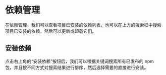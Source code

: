 # 依赖管理
在依赖管理，我们可以查看项目已安装的依赖列表，也可以在上方的搜索框中搜索项目已安装的依赖，然后可以更新或卸载它们。

## 安装依赖
点击右上角的“安装依赖”按钮后，我们可以根据关键词搜索所有已发布的 npm 包，并且按不同方式对搜索结果进行排序，然后选择需要的直接进行安装。